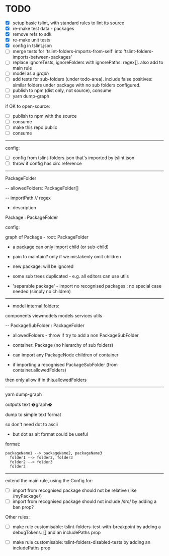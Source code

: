# TODO

- [x] setup basic tslint, with standard rules to lint its source
- [x] re-make test data - packages
- [x] remove refs to sdk
- [x] re-make unit tests
- [x] config in tslint.json
- [ ] merge tests for 'tslint-folders-imports-from-self' into 'tslint-folders-imports-between-packages'
- [ ] replace ignoreTests, ignoreFolders with ignorePaths: regex[]. also add to main rule
- [ ] model as a _graph_
- [ ] add tests for sub-folders (under todo-area). include false positives: similar folders under package with no sub folders configured.
- [ ] publish to npm (dist only, not source), consume
- [ ] yarn dump-graph

if OK to open-source:

- [ ] publish to npm with the source
- [ ] consume
- [ ] make this repo public
- [ ] consume

---

config:

- [ ] config from tslint-folders.json that's imported by tslint.json
- [ ] throw if config has circ reference

---

PackageFolder

-- allowedFolders: PackageFolder[]

-- importPath // regex

- description

Package : PackageFolder

config:

graph of Package - root: PackageFolder

- a package can only import child (or sub-child)

- pain to maintain? only if we mistakenly omit children

- new package: will be ignored

- some sub trees duplicated - e.g. all editors can use utils

- 'separable package' - import no recognised packages : no special case needed (simply no children)

---

- model internal folders:

components
viewmodels
models
services
utils

-- PackageSubFolder : PackageFolder

- allowedFolders - throw if try to add a non PackageSubFolder

- container: Package (no hierarchy of sub folders)

- can import any PackageNode children of container

- if importing a recognised PackageSubFolder (from container.allowedFolders)

then only allow if in this.allowedFolders

---

yarn dump-graph

outputs text �graph�

dump to simple text format

so don't need dot to ascii

- but dot as alt format could be useful

format:

```
packageName1 --> packageName2, packageName3
  folder1 --> folder2, folder3
  folder2 --> folder3
  folder3
```

---

extend the main rule, using the Config for:

- [ ] import from recognised package should not be relative (like /myPackage/)
- [ ] import from recognised package should not include /src/
      by adding a ban prop?

Other rules:

- [ ] make rule customisable: tslint-folders-test-with-breakpoint
      by adding a debugTokens: [] and an includePaths prop

- [ ] make rule customisable: tslint-folders-disabled-tests
      by adding an includePaths prop
